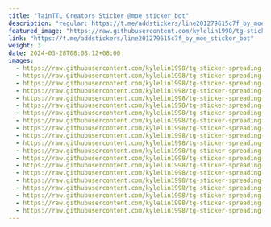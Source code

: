```yaml
---
title: "lainTTL Creators Sticker @moe_sticker_bot"
description: "regular: https://t.me/addstickers/line201279615c7f_by_moe_sticker_bot"
featured_image: "https://raw.githubusercontent.com/kylelin1998/tg-sticker-spreading-worldwide-images/main/img/26d68e11-9a80-4037-b8e0-02ea67cc54a6.jpg"
link: "https://t.me/addstickers/line201279615c7f_by_moe_sticker_bot"
weight: 3
date: 2024-03-28T08:08:12+08:00
images:
  - https://raw.githubusercontent.com/kylelin1998/tg-sticker-spreading-worldwide-images/main/img/26d68e11-9a80-4037-b8e0-02ea67cc54a6.jpg
  - https://raw.githubusercontent.com/kylelin1998/tg-sticker-spreading-worldwide-images/main/img/323bc81e-e0df-4faa-827d-f3a460aa731c.jpg
  - https://raw.githubusercontent.com/kylelin1998/tg-sticker-spreading-worldwide-images/main/img/3ee0b074-9ae6-4f17-9a03-7df8f7b85563.jpg
  - https://raw.githubusercontent.com/kylelin1998/tg-sticker-spreading-worldwide-images/main/img/cab12566-d6c1-4d8d-941c-4e955e944b7a.jpg
  - https://raw.githubusercontent.com/kylelin1998/tg-sticker-spreading-worldwide-images/main/img/bb2349b5-bd6f-45db-b5b7-6295138d9958.jpg
  - https://raw.githubusercontent.com/kylelin1998/tg-sticker-spreading-worldwide-images/main/img/9d8dfcad-b28d-4f22-9abe-769d5ad4bda1.jpg
  - https://raw.githubusercontent.com/kylelin1998/tg-sticker-spreading-worldwide-images/main/img/9743f3f9-5d7e-4f5c-a4bf-febd2de6c250.jpg
  - https://raw.githubusercontent.com/kylelin1998/tg-sticker-spreading-worldwide-images/main/img/8f79817d-0588-419b-b40d-0ae57fb78064.jpg
  - https://raw.githubusercontent.com/kylelin1998/tg-sticker-spreading-worldwide-images/main/img/96bcc95c-ce56-4e73-a9c0-e0d4991f39bd.jpg
  - https://raw.githubusercontent.com/kylelin1998/tg-sticker-spreading-worldwide-images/main/img/52bd8c65-2049-4346-8f05-5a5cf54b5cf1.jpg
  - https://raw.githubusercontent.com/kylelin1998/tg-sticker-spreading-worldwide-images/main/img/6b9f5168-976c-490d-a49f-d0d9c937f075.jpg
  - https://raw.githubusercontent.com/kylelin1998/tg-sticker-spreading-worldwide-images/main/img/220486d3-fb37-44cc-927e-8a769cba30af.jpg
  - https://raw.githubusercontent.com/kylelin1998/tg-sticker-spreading-worldwide-images/main/img/07efec0b-3613-48b1-b5e4-28534c168d0b.jpg
  - https://raw.githubusercontent.com/kylelin1998/tg-sticker-spreading-worldwide-images/main/img/992370c6-43af-4343-b53c-441c61e0a630.jpg
  - https://raw.githubusercontent.com/kylelin1998/tg-sticker-spreading-worldwide-images/main/img/b633d27c-7d8c-4192-87a2-00d9dd179601.jpg
  - https://raw.githubusercontent.com/kylelin1998/tg-sticker-spreading-worldwide-images/main/img/43696b67-179d-4369-81f3-72542558a49a.jpg
  - https://raw.githubusercontent.com/kylelin1998/tg-sticker-spreading-worldwide-images/main/img/13b657e2-5df7-4588-ae51-a3e8f9cbe8bb.jpg
  - https://raw.githubusercontent.com/kylelin1998/tg-sticker-spreading-worldwide-images/main/img/f57677e0-c3ef-4b81-9633-3a8e6433be83.jpg
  - https://raw.githubusercontent.com/kylelin1998/tg-sticker-spreading-worldwide-images/main/img/b9f5cba9-60bc-41c0-9b74-b8d1e1bc5aa3.jpg
  - https://raw.githubusercontent.com/kylelin1998/tg-sticker-spreading-worldwide-images/main/img/74483986-2ec3-48b6-a478-a5b6cf013fec.jpg
---
```

